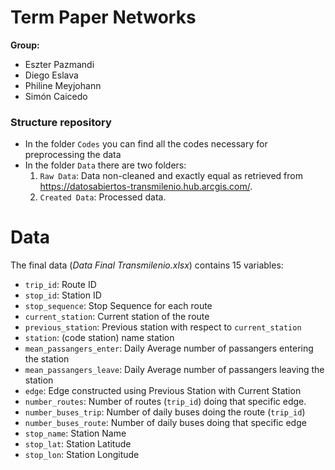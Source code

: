 # Term Paper Networks

**Group:**

- Eszter Pazmandi
- Diego Eslava
- Philine Meyjohann
- Simón Caicedo

### Structure repository

- In the folder `Codes` you can find all the codes necessary for preprocessing the data
- In the folder `Data` there are two folders: 
   1. `Raw Data`: Data non-cleaned and exactly equal as retrieved from https://datosabiertos-transmilenio.hub.arcgis.com/.
   2. `Created Data`: Processed data.


# Data 

The final data (*Data Final Transmilenio.xlsx*) contains 15 variables: 

- `trip_id`: Route ID
- `stop_id`: Station ID
- `stop_sequence`: Stop Sequence for each route
- `current_station`:  Current station of the route
- `previous_station`: Previous station with respect to `current_station`
- `station`: (code station) name station
- `mean_passangers_enter`: Daily Average number of passangers entering the station
- `mean_passangers_leave`: Daily Average number of passangers leaving the station
- `edge`: Edge constructed using Previous Station with Current Station
- `number_routes`: Number of routes (`trip_id`) doing that specific edge.
- `number_buses_trip`: Number of daily buses doing the route (`trip_id`)
- `number_buses_route`: Number of daily buses doing that specific edge 
- `stop_name`: Station Name
- `stop_lat`: Station Latitude
- `stop_lon`: Station Longitude
